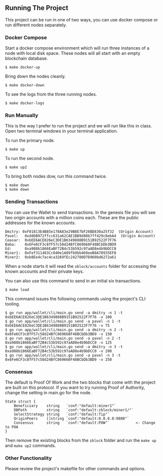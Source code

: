 ## Running The Project

This project can be run in one of two ways, you can use docker compose or run different nodes separately.

### Docker Compose

Start a docker compose environment which will run three instances of a node with local disk space. These nodes will all start with an empty blockchain database.

```
$ make docker-up
```

Bring down the nodes cleanly.

```
$ make docker-down
```

To see the logs from the three running nodes.

```
$ make docker-logs
```

### Run Manually

This is the way I prefer to run the project and we will run like this in class. Open two terminal windows in your terminal application.

To run the primary node.

```
$ make up
```

To run the second node.

```
$ make up2
```

To bring both nodes dow, run this command twice.

```
$ make down
$ make down
```

### Sending Transactions

You can use the Wallet to send transactions. In the genesis file you will see two origin accounts with a million coins each. These are the public addresses for the known accounts.

```
Dmitry: 0xF01813E4B85e178A83e29B8E7bF26BD830a25f32  (Origin Account)
Pavel:   0xdd6B972ffcc631a62CAE1BB9d80b7ff429c8ebA4  (Origin Account)
Ceasar:  0xbEE6ACE826eC3DE1B6349888B9151B92522F7F76
Baba:    0x6Fe6CF3c8fF57c58d24BfC869668F48BCbDb3BD9
Ed:      0xa988b1866EaBF72B4c53b592c97aAD8e4b9bDCC0
Miner1:  0xFef311483Cc040e1A89fb9bb469eeB8A70935EF8
Miner2:  0xb8Ee4c7ac4ca3269fEc242780D7D960bd6272a61
```

When a node starts it will read the `zblock/accounts` folder for accessing the known accounts and their private keys.

You can also use this command to send in an initial six transactions.

```
$ make load
```

This command issues the following commands using the project's CLI tooling.

```
$ go run app/wallet/cli/main.go send -a dmitry -n 1 -t 0xbEE6ACE826eC3DE1B6349888B9151B92522F7F76 -v 100
$ go run app/wallet/cli/main.go send -a pavel -n 1 -t 0xbEE6ACE826eC3DE1B6349888B9151B92522F7F76 -v 75
$ go run app/wallet/cli/main.go send -a dmitry -n 2 -t 0x6Fe6CF3c8fF57c58d24BfC869668F48BCbDb3BD9 -v 150
$ go run app/wallet/cli/main.go send -a pavel -n 2 -t 0xa988b1866EaBF72B4c53b592c97aAD8e4b9bDCC0 -v 125
$ go run app/wallet/cli/main.go send -a dmitry -n 3 -t 0xa988b1866EaBF72B4c53b592c97aAD8e4b9bDCC0 -v 200
$ go run app/wallet/cli/main.go send -a pavel -n 3 -t 0x6Fe6CF3c8fF57c58d24BfC869668F48BCbDb3BD9 -v 250
```

### Consensus

The default is Proof Of Work and the two blocks that come with the project are built on this protocol. If you want to try running Proof of Authority, change the setting in main.go for the node.

```
State struct {
	Beneficiary    string   `conf:"default:miner1"`
	DBPath         string   `conf:"default:zblock/miner1/"`
	SelectStrategy string   `conf:"default:Tip"`
	OriginPeers    []string `conf:"default:0.0.0.0:9080"`
	Consensus      string   `conf:"default:POW"`            <- Change to POA
}
``` 

Then remove the existing blocks from the `zblock` folder and run the `make up` and `make up2` commands.

### Other Functionality

Please review the project's makefile for other commands and options.